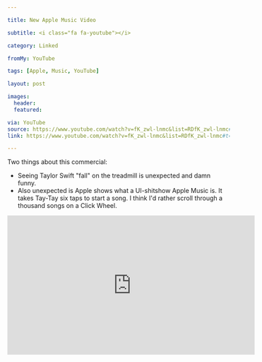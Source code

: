 ```yaml
---

title: New Apple Music Video

subtitle: <i class="fa fa-youtube"></i>

category: Linked

fromMy: YouTube

tags: [Apple, Music, YouTube]

layout: post

images:
  header:
  featured:

via: YouTube
source: https://www.youtube.com/watch?v=fK_zwl-lnmc&list=RDfK_zwl-lnmc#t=0
link: https://www.youtube.com/watch?v=fK_zwl-lnmc&list=RDfK_zwl-lnmc#t=0

---
```

Two things about this commercial:

 - Seeing Taylor Swift "fall" on the treadmill is unexpected and damn funny.
 - Also unexpected is Apple shows what a UI-shitshow Apple Music is.  It takes Tay-Tay six taps to start a song.  I think I'd rather scroll through a thousand songs on a Click Wheel.

<iframe width="560" height="315" src="https://www.youtube.com/embed/fK_zwl-lnmc?list=RDfK_zwl-lnmc&amp;showinfo=0" frameborder="0" allowfullscreen></iframe>

